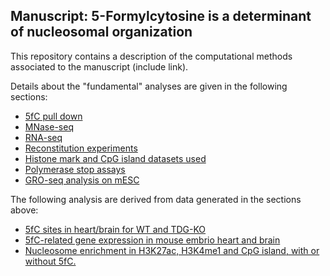 ## Manuscript: 5-Formylcytosine is a determinant of nucleosomal organization

This repository contains a description of the computational methods associated to the manuscript (include link).

Details about the "fundamental" analyses are given in the following sections:

-   [5fC pull down](5fC_pull_down/README.md)
-   [MNase-seq](MNase-seq/README.md)
-   [RNA-seq](RNA-seq/README.md)
-   [Reconstitution experiments](Reconstitution_experiments/README.md)
-   [Histone mark and CpG island datasets used](Histone_marks_datasets_and_CpG_islands/README.md)
-   [Polymerase stop assays](Polymerase_stop_assays/README.md)
-   [GRO-seq analysis on mESC](GROseq_analysis/Groseq_mESC.md)

The following analysis are derived from data generated in the sections above:

-   [5fC sites in heart/brain for WT and TDG-KO](5fC_sites_in_heart_brain_WT_and_TDG_KO/README.md)
-   [5fC-related gene expression in mouse embrio heart and brain](5fC_related_expression_in_heart_and_brain/README.md)
-   [Nucleosome enrichment in H3K27ac, H3K4me1 and CpG island, with or without 5fC.](Nuc_coverage_genomic_features/README.md)
